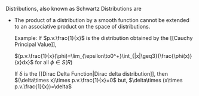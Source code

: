 Distributions, also known as Schwartz Distributions are 

- The product of a distribution by a smooth function cannot be extended to an associative product on the space of distributions.
  
	Example: 
	If $p.v.\frac{1}{x}$ is the distribution obtained by the [[Cauchy Principal Value]],
	
	$(p.v.\frac{1}{x}(\phi)=\lim_{\epsilon\to0^+}\int_{|x|\geq3}{\frac{\phi(x)}{x}dx}$ for all $\phi \in S(R)$  
	
	If $\delta$ is the [[Dirac Delta Function|Dirac delta distribution]], then
	$(\delta\times x)\times p.v.\frac{1}{x}=0$ 
	but,
	$\delta\times (x\times p.v.\frac{1}{x})=\delta$
